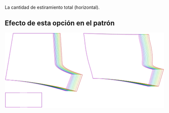 
La cantidad de estiramiento total (horizontal).


## Efecto de esta opción en el patrón
![Esta imagen muestra el efecto de esta opción superponiendo varias variantes que tienen un valor diferente para esta opción](shin_stretch_sample.svg "Efecto de esta opción en el patrón")